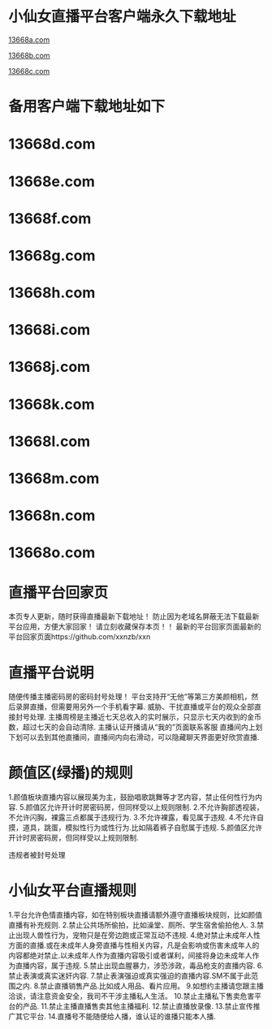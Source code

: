# 小仙女直播平台客户端永久下载地址

<a href="http://13668a.com" rel="nofollow"><trans oldtip="13668a.com" newtip="13668a.com" style="">13668a.com</trans></a>

<a href="http://13668b.com" rel="nofollow"><trans oldtip="13668b.com" newtip="13668a.com" style="">13668b.com</trans></a>

<a href="http://13668c.com" rel="nofollow"><trans oldtip="13668c.com" newtip="13668c.com" style="">13668c.com</trans></a>


# 备用客户端下载地址如下

# 13668d.com

# 13668e.com

# 13668f.com

# 13668g.com

# 13668h.com

# 13668i.com

# 13668j.com

# 13668k.com

# 13668l.com

# 13668m.com

# 13668n.com

# 13668o.com



# 直播平台回家页

本页专人更新，随时获得直播最新下载地址！
防止因为老域名屏蔽无法下载最新平台应用，方便大家回家！
请立刻收藏保存本页！！
最新的平台回家页面最新的平台回家页面https://github.com/xxnzb/xxn


# 直播平台说明 

随便传播主播密码房的密码封号处理！
平台支持开“无他”等第三方美颜相机，然后录屏直播，但需要用另外一个手机看字幕.
威胁、干扰直播或平台的观众全部直接封号处理.
主播周榜是主播近七天总收入的实时展示，只显示七天内收到的金币数，超过七天的会自动清除.
主播认证开播请从“我的”页面联系客服
直播间内上划下划可以去到其他直播间，直播间内向右滑动，可以隐藏聊天界面更好欣赏直播.



# 颜值区(绿播)的规则

1.颜值板块直播内容以展现美为主，鼓励唱歌跳舞等才艺内容，禁止任何性行为内容.
5.颜值区允许开计时房密码房，但同样受以上规则限制.
2.不允许胸部透视装，不允许闪胸，裸露三点都属于违规行为.
3.不允许裸露，看见属于违规.
4.不允许自摸，道具，跳蛋，模拟性行为或性行为.比如隔着裤子自慰属于违规.
5.颜值区允许开计时房密码房，但同样受以上规则限制.

违规者被封号处理

# 小仙女平台直播规则

1.平台允许色情直播内容，如在特别板块直播请额外遵守直播板块规则，比如颜值直播有补充规则.
2.禁止公共场所偷拍，比如澡堂、厕所、学生宿舍偷拍他人.
3.禁止出现人兽性行为，宠物只是在旁边跑或正常互动不违规.
4.绝对禁止未成年人性方面的直播.或在未成年人身旁直播与性相关内容，凡是会影响或伤害未成年人的内容都绝对禁止.以未成年人作为直播内容吸引或者谋利，间接将身边未成年人作为直播内容，属于违规.
5.禁止出现血腥暴力，涉恐涉政，毒品枪支的直播内容.
6.禁止表演或真实迷奸内容.
7.禁止表演强迫或真实强迫的直播内容.SM不属于此范围之内.
8.禁止直播销售产品.比如成人用品、看片应用。
9.如想约主播请您跟主播洽谈，请注意资金安全，我司不干涉主播私人生活。
10.禁止主播私下售卖危害平台的产品.
11.禁止主播直播售卖其他主播福利.
12.禁止直播放录像.
13.禁止宣传推广其它平台.
14.直播号不能随便给人播，谁认证的谁播只能本人播.

